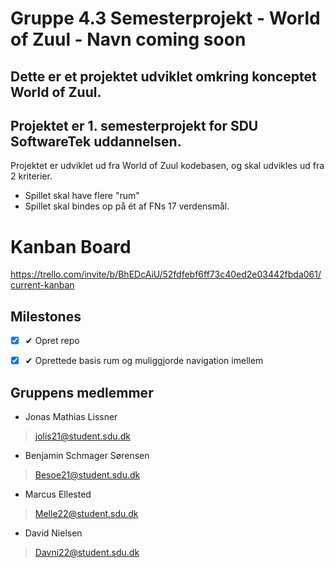 # Gruppe 4.3 Semesterprojekt - World of Zuul - Navn coming soon
## Dette er et projektet udviklet omkring konceptet World of Zuul.
## Projektet er 1. semesterprojekt for SDU SoftwareTek uddannelsen.

Projektet er udviklet ud fra World of Zuul kodebasen, og skal udvikles ud fra 2 kriterier.
* Spillet skal have flere "rum"
* Spillet skal bindes op på ét af FNs 17 verdensmål.

# Kanban Board
https://trello.com/invite/b/BhEDcAiU/52fdfebf6ff73c40ed2e03442fbda061/current-kanban

## Milestones

* [x] ✔ Opret repo
* [x] ✔ Oprettede basis rum og muliggjorde navigation imellem



## Gruppens medlemmer
* Jonas Mathias Lissner
> jolis21@student.sdu.dk

* Benjamin Schmager Sørensen
> Besoe21@student.sdu.dk

* Marcus Ellested
> Melle22@student.sdu.dk

* David Nielsen
> Davni22@student.sdu.dk